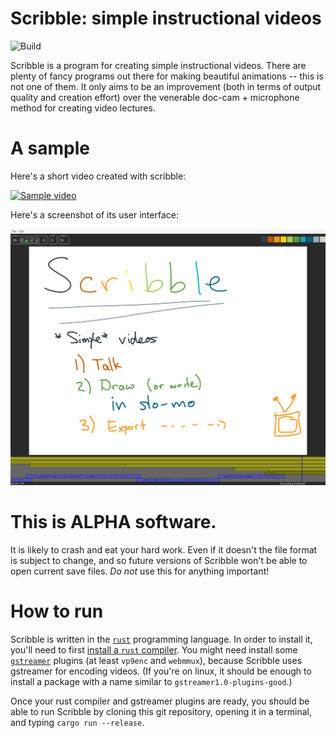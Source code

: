 # Scribble: simple instructional videos
![Build](https://github.com/jneem/scribble/workflows/Rust/badge.svg)

Scribble is a program for creating simple instructional videos. There are plenty of fancy programs
out there for making beautiful animations -- this is not one of them. It only aims to be an
improvement (both in terms of output quality and creation effort) over the venerable 
doc-cam + microphone method for creating video lectures.

# A sample

Here's a short video created with scribble:

[![Sample video](https://img.youtube.com/vi/MB7anfjTe9I/hqdefault.jpg)](https://youtu.be/MB7anfjTe9I)

Here's a screenshot of its user interface:

![Screenshot](https://raw.githubusercontent.com/jneem/scribble/master/scribble/sample/screenshot.png)

# This is ALPHA software.

It is likely to crash and eat your hard work. Even if it doesn't the file format is subject to
change, and so future versions of Scribble won't be able to open current save files.
 *Do not* use this for anything important!

 # How to run

 Scribble is written in the [`rust`](www.rust-lang.org) programming language. In order to install
 it, you'll need to first [install a `rust` compiler](https://www.rust-lang.org/tools/install).
 You might need install some [`gstreamer`](gstreamer.freedesktop.org) plugins (at least `vp9enc` and `webmmux`),
 because Scribble uses gstreamer for encoding videos. (If you're on linux, it should be enough
 to install a package with a name similar to `gstreamer1.0-plugins-good`.)

 Once your rust compiler and gstreamer plugins are ready, you should be able to run Scribble
 by cloning this git repository, opening it in a terminal, and typing `cargo run --release`.